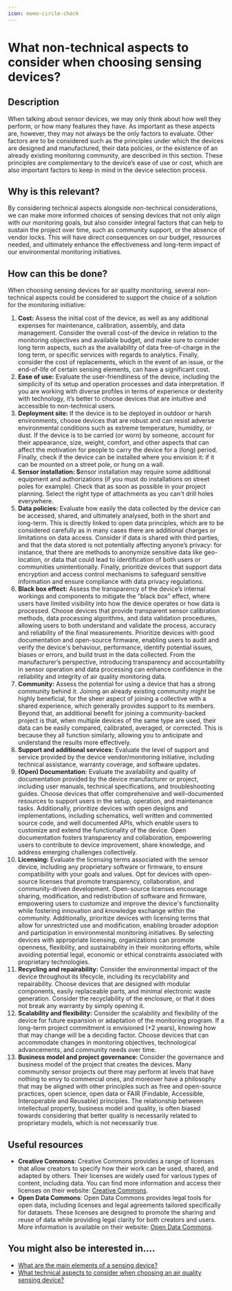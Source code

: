 ```yaml
---
icon: memo-circle-check
---
```


# What non-technical aspects to consider when choosing sensing devices?

## Description

When talking about sensor devices, we may only think about how well they perform, or how many features they have. As important as these aspects are, however, they may not always be the only factors to evaluate. Other factors are to be considered such as the principles under which the devices are designed and manufactured, their data policies, or the existence of an already existing monitoring community, are described in this section. These principles are complementary to the device’s ease of use or cost, which are also important factors to keep in mind in the device selection process.

## Why is this relevant?

By considering technical aspects alongside non-technical considerations, we can make more informed choices of sensing devices that not only align with our monitoring goals, but also consider integral factors that can help to sustain the project over time, such as community support, or the absence of vendor locks. This will have direct consequences on our budget, resources needed, and ultimately enhance the effectiveness and long-term impact of our environmental monitoring initiatives.

## How can this be done?

When choosing sensing devices for air quality monitoring, several non-technical aspects could be considered to support the choice of a solution for the monitoring initiative:

1. **Cost:** Assess the initial cost of the device, as well as any additional expenses for maintenance, calibration, assembly, and data management. Consider the overall cost-of the device in relation to the monitoring objectives and available budget, and make sure to consider long term aspects, such as the availability of data free-of-charge in the long term, or specific services with regards to analytics. Finally, consider the cost of replacements, which in the event of an issue, or the end-of-life of certain sensing elements, can have a significant cost.
2. **Ease of use:** Evaluate the user-friendliness of the device, including the simplicity of its setup and operation processes and data interpretation. If you are working with diverse profiles in terms of experience or dexterity with technology, it’s better to choose devices that are intuitive and accessible to non-technical users.
3. **Deployment site:** If the device is to be deployed in outdoor or harsh environments, choose devices that are robust and can resist adverse environmental conditions such as extreme temperature, humidity, or dust. If the device is to be carried (or worn) by someone, account for their appearance, size, weight, comfort, and other aspects that can affect the motivation for people to carry the device for a (long) period. Finally, check if the device can be installed where you envision it: if it can be mounted on a street pole, or hung on a wall.
4. **Sensor installation: S**ensor installation may require some additional equipment and authorizations (if you must do installations on street poles for example). Check that as soon as possible in your project planning. Select the right type of attachments as you can't drill holes everywhere.
5. **Data policies:** Evaluate how easily the data collected by the device can be accessed, shared, and ultimately analysed, both in the short and long-term. This is directly linked to open data principles, which are to be considered carefully as in many cases there are additional charges or limitations on data access. Consider if data is shared with third parties, and that the data stored is not potentially affecting anyone’s privacy: for instance, that there are methods to anonymize sensitive data like geo-location, or data that could lead to identification of both users or communities unintentionally. Finally, prioritize devices that support data encryption and access control mechanisms to safeguard sensitive information and ensure compliance with data privacy regulations.
6. **Black box effect:** Assess the transparency of the device’s internal workings and components to mitigate the "black box" effect, where users have limited visibility into how the device operates or how data is processed. Choose devices that provide transparent sensor calibration methods, data processing algorithms, and data validation procedures, allowing users to both understand and validate the process, accuracy and reliability of the final measurements. Prioritize devices with good documentation and open-source firmware, enabling users to audit and verify the device's behaviour, performance, identify potential issues, biases or errors, and build trust in the data collected. From the manufacturer’s perspective, introducing transparency and accountability in sensor operation and data processing can enhance confidence in the reliability and integrity of air quality monitoring data.
7. **Community:** Assess the potential for using a device that has a strong community behind it. Joining an already existing community might be highly beneficial, for the sheer aspect of joining a collective with a shared experience, which generally provides support to its members. Beyond that, an additional benefit for joining a community-backed project is that, when multiple devices of the same type are used, their data can be easily compared, calibrated, averaged, or corrected. This is because they all function similarly, allowing you to anticipate and understand the results more effectively.
8. **Support and additional services:** Evaluate the level of support and service provided by the device vendor/monitoring initiative, including technical assistance, warranty coverage, and software updates.
9. **(Open) Documentation:** Evaluate the availability and quality of documentation provided by the device manufacturer or project, including user manuals, technical specifications, and troubleshooting guides. Choose devices that offer comprehensive and well-documented resources to support users in the setup, operation, and maintenance tasks. Additionally, prioritize devices with open designs and implementations, including schematics, well written and commented source code, and well documented APIs, which enable users to customize and extend the functionality of the device. Open documentation fosters transparency and collaboration, empowering users to contribute to device improvement, share knowledge, and address emerging challenges collectively.
10. **Licensing:** Evaluate the licensing terms associated with the sensor device, including any proprietary software or firmware, to ensure compatibility with your goals and values. Opt for devices with open-source licenses that promote transparency, collaboration, and community-driven development. Open-source licenses encourage sharing, modification, and redistribution of software and firmware, empowering users to customize and improve the device's functionality while fostering innovation and knowledge exchange within the community. Additionally, prioritize devices with licensing terms that allow for unrestricted use and modification, enabling broader adoption and participation in environmental monitoring initiatives. By selecting devices with appropriate licensing, organizations can promote openness, flexibility, and sustainability in their monitoring efforts, while avoiding potential legal, economic or ethical constraints associated with proprietary technologies.
11. **Recycling and repairability:** Consider the environmental impact of the device throughout its lifecycle, including its recyclability and repairability. Choose devices that are designed with modular components, easily replaceable parts, and minimal electronic waste generation. Consider the recyclability of the enclosure, or that it does not break any warranty by simply opening it.
12. **Scalability and flexibility:** Consider the scalability and flexibility of the device for future expansion or adaptation of the monitoring program. If a long-term project commitment is envisioned (+2 years), knowing how that may change will be a deciding factor. Choose devices that can accommodate changes in monitoring objectives, technological advancements, and community needs over time.
13. **Business model and project governance:** Consider the governance and business model of the project that creates the devices. Many community sensor projects out there may perform at levels that have nothing to envy to commercial ones, and moreover have a philosophy that may be aligned with other principles such as free and open-source practices, open science, open data or FAIR (Findable, Accessible, Interoperable and Reusable) principles. The relationship between intellectual property, business model and quality, is often biased towards considering that better quality is necessarily related to proprietary models, which is not necessarily true.

## Useful resources

* **Creative Commons**: Creative Commons provides a range of licenses that allow creators to specify how their work can be used, shared, and adapted by others. Their licenses are widely used for various types of content, including data. You can find more information and access their licenses on their website: [Creative Commons](https://creativecommons.org/).
* **Open Data Commons**: Open Data Commons provides legal tools for open data, including licenses and legal agreements tailored specifically for datasets. These licenses are designed to promote the sharing and reuse of data while providing legal clarity for both creators and users. More information is available on their website: [Open Data Commons](https://opendatacommons.org/).

## You might also be interested in….

* [What are the main elements of a sensing device?](what-are-the-main-elements-of-a-sensing-device.md)
* [What technical aspects to consider when choosing an air quality sensing device?](../data-platforms/what-aspects-to-consider-when-choosing-an-infrastructure-or-platform.md)
